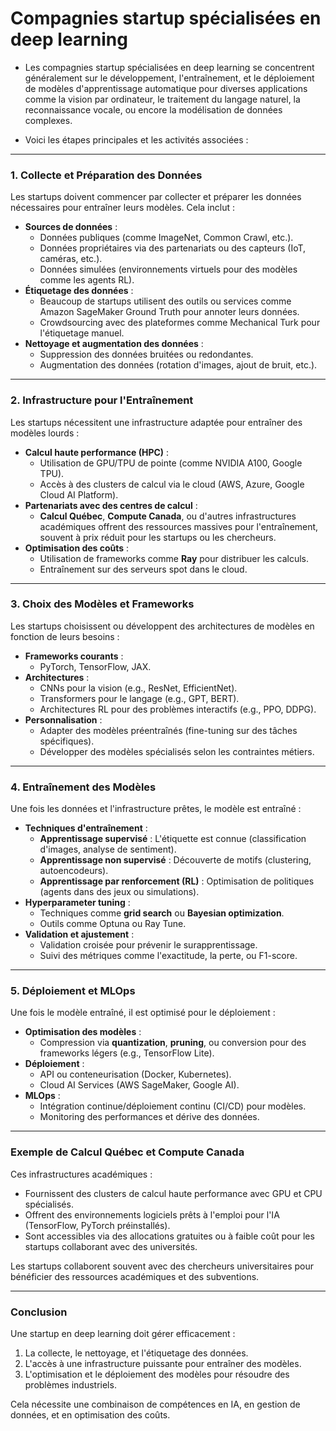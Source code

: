 # Compagnies startup spécialisées en deep learning

- Les compagnies startup spécialisées en deep learning se concentrent généralement sur le développement, l'entraînement,
  et le déploiement de modèles d'apprentissage automatique pour diverses applications comme la vision par ordinateur,
  le traitement du langage naturel, la reconnaissance vocale, ou encore la modélisation de données complexes.

- Voici les étapes principales et les activités associées :

---

### **1. Collecte et Préparation des Données**
Les startups doivent commencer par collecter et préparer les données nécessaires pour entraîner leurs modèles. Cela inclut :
- **Sources de données** :
  - Données publiques (comme ImageNet, Common Crawl, etc.).
  - Données propriétaires via des partenariats ou des capteurs (IoT, caméras, etc.).
  - Données simulées (environnements virtuels pour des modèles comme les agents RL).
- **Étiquetage des données** : 
  - Beaucoup de startups utilisent des outils ou services comme Amazon SageMaker Ground Truth pour annoter leurs données.
  - Crowdsourcing avec des plateformes comme Mechanical Turk pour l'étiquetage manuel.
- **Nettoyage et augmentation des données** :
  - Suppression des données bruitées ou redondantes.
  - Augmentation des données (rotation d'images, ajout de bruit, etc.).

---

### **2. Infrastructure pour l'Entraînement**
Les startups nécessitent une infrastructure adaptée pour entraîner des modèles lourds :
- **Calcul haute performance (HPC)** :
  - Utilisation de GPU/TPU de pointe (comme NVIDIA A100, Google TPU).
  - Accès à des clusters de calcul via le cloud (AWS, Azure, Google Cloud AI Platform).
- **Partenariats avec des centres de calcul** :
  - **Calcul Québec**, **Compute Canada**, ou d'autres infrastructures académiques offrent des ressources massives pour l'entraînement, souvent à prix réduit pour les startups ou les chercheurs.
- **Optimisation des coûts** :
  - Utilisation de frameworks comme **Ray** pour distribuer les calculs.
  - Entraînement sur des serveurs spot dans le cloud.

---

### **3. Choix des Modèles et Frameworks**
Les startups choisissent ou développent des architectures de modèles en fonction de leurs besoins :
- **Frameworks courants** :
  - PyTorch, TensorFlow, JAX.
- **Architectures** :
  - CNNs pour la vision (e.g., ResNet, EfficientNet).
  - Transformers pour le langage (e.g., GPT, BERT).
  - Architectures RL pour des problèmes interactifs (e.g., PPO, DDPG).
- **Personnalisation** :
  - Adapter des modèles préentraînés (fine-tuning sur des tâches spécifiques).
  - Développer des modèles spécialisés selon les contraintes métiers.

---

### **4. Entraînement des Modèles**
Une fois les données et l'infrastructure prêtes, le modèle est entraîné :
- **Techniques d'entraînement** :
  - **Apprentissage supervisé** : L'étiquette est connue (classification d'images, analyse de sentiment).
  - **Apprentissage non supervisé** : Découverte de motifs (clustering, autoencodeurs).
  - **Apprentissage par renforcement (RL)** : Optimisation de politiques (agents dans des jeux ou simulations).
- **Hyperparameter tuning** :
  - Techniques comme **grid search** ou **Bayesian optimization**.
  - Outils comme Optuna ou Ray Tune.
- **Validation et ajustement** :
  - Validation croisée pour prévenir le surapprentissage.
  - Suivi des métriques comme l'exactitude, la perte, ou F1-score.

---

### **5. Déploiement et MLOps**
Une fois le modèle entraîné, il est optimisé pour le déploiement :
- **Optimisation des modèles** :
  - Compression via **quantization**, **pruning**, ou conversion pour des frameworks légers (e.g., TensorFlow Lite).
- **Déploiement** :
  - API ou conteneurisation (Docker, Kubernetes).
  - Cloud AI Services (AWS SageMaker, Google AI).
- **MLOps** :
  - Intégration continue/déploiement continu (CI/CD) pour modèles.
  - Monitoring des performances et dérive des données.

---

### **Exemple de Calcul Québec et Compute Canada**
Ces infrastructures académiques :
- Fournissent des clusters de calcul haute performance avec GPU et CPU spécialisés.
- Offrent des environnements logiciels prêts à l'emploi pour l'IA (TensorFlow, PyTorch préinstallés).
- Sont accessibles via des allocations gratuites ou à faible coût pour les startups collaborant avec des universités.

Les startups collaborent souvent avec des chercheurs universitaires pour bénéficier des ressources académiques et des subventions.

---

### **Conclusion**
Une startup en deep learning doit gérer efficacement :
1. La collecte, le nettoyage, et l'étiquetage des données.
2. L'accès à une infrastructure puissante pour entraîner des modèles.
3. L'optimisation et le déploiement des modèles pour résoudre des problèmes industriels.

Cela nécessite une combinaison de compétences en IA, en gestion de données, et en optimisation des coûts.
